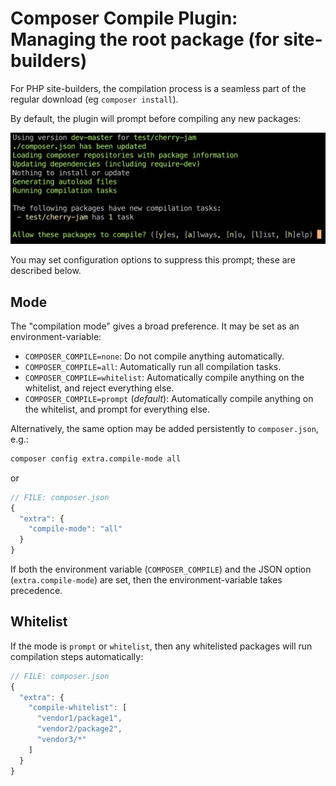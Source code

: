 # Composer Compile Plugin: Managing the root package (for site-builders)

For PHP site-builders, the compilation process is a seamless part of the regular download (eg `composer install`).

By default, the plugin will prompt before compiling any new packages:

![Screenshot](/doc/img/composer-require.png)

You may set configuration options to suppress this prompt; these are described below.

## Mode

The "compilation mode" gives a broad preference. It may be set as an environment-variable:

* `COMPOSER_COMPILE=none`: Do not compile anything automatically.
* `COMPOSER_COMPILE=all`: Automatically run all compilation tasks.
* `COMPOSER_COMPILE=whitelist`: Automatically compile anything on the whitelist, and reject everything else.
* `COMPOSER_COMPILE=prompt` (*default*): Automatically compile anything on the whitelist, and prompt for everything else.

Alternatively, the same option may be added persistently to `composer.json`,  e.g.:

```bash
composer config extra.compile-mode all
```

or

```js
// FILE: composer.json
{
  "extra": {
    "compile-mode": "all"
  }
}
```

If both the environment variable (`COMPOSER_COMPILE`) and the JSON option (`extra.compile-mode`) are set, then
the environment-variable takes precedence.

## Whitelist

If the mode is `prompt` or `whitelist`, then any whitelisted packages will run compilation steps automatically:

```js
// FILE: composer.json
{
  "extra": {
    "compile-whitelist": [
      "vendor1/package1",
      "vendor2/package2",
      "vendor3/*"
    ]
  }
}
```
